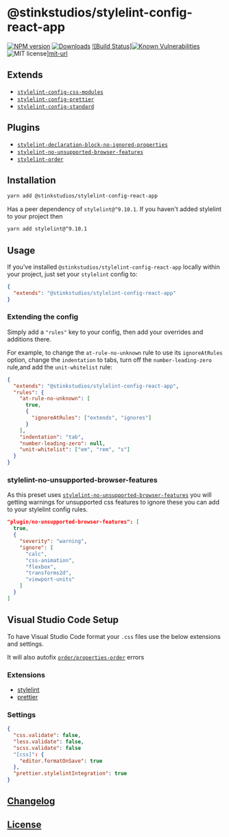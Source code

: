 # @stinkstudios/stylelint-config-react-app

[![NPM version][npm-img]][npm-url] [![Downloads][downloads-img]][npm-url] [![Build Status]![Known Vulnerabilities][snyk-img]][snyk-url]![MIT license][mit-img]][mit-url]

## Extends

- [`stylelint-config-css-modules`]
- [`stylelint-config-prettier`]
- [`stylelint-config-standard`]

## Plugins

- [`stylelint-declaration-block-no-ignored-properties`]
- [`stylelint-no-unsupported-browser-features`]
- [`stylelint-order`]

## Installation

```bash
yarn add @stinkstudios/stylelint-config-react-app
```

Has a peer dependency of `stylelint@^9.10.1`. If you haven't added stylelint to your project then

```bash
yarn add stylelint@^9.10.1
```

## Usage

If you've installed `@stinkstudios/stylelint-config-react-app` locally within your project, just set your `stylelint` config to:

```json
{
  "extends": "@stinkstudios/stylelint-config-react-app"
}
```

### Extending the config

Simply add a `"rules"` key to your config, then add your overrides and additions there.

For example, to change the `at-rule-no-unknown` rule to use its `ignoreAtRules` option, change the `indentation` to tabs, turn off the `number-leading-zero` rule,and add the `unit-whitelist` rule:

```json
{
  "extends": "@stinkstudios/stylelint-config-react-app",
  "rules": {
    "at-rule-no-unknown": [
      true,
      {
        "ignoreAtRules": ["extends", "ignores"]
      }
    ],
    "indentation": "tab",
    "number-leading-zero": null,
    "unit-whitelist": ["em", "rem", "s"]
  }
}
```

### stylelint-no-unsupported-browser-features

As this preset uses [`stylelint-no-unsupported-browser-features`](https://github.com/ismay/stylelint-no-unsupported-browser-features/tree/v3.0.0) you will getting warnings for unsupported css features to ignore these you can add to your stylelint config rules.

```json
"plugin/no-unsupported-browser-features": [
  true,
  {
    "severity": "warning",
    "ignore": [
      "calc",
      "css-animation",
      "flexbox",
      "transforms2d",
      "viewport-units"
    ]
  }
]
```

## Visual Studio Code Setup

To have Visual Studio Code format your `.css` files use the below extensions and settings.

It will also autofix [`order/properties-order`] errors

### Extensions

- [stylelint](https://marketplace.visualstudio.com/items?itemName=shinnn.stylelint)
- [prettier](https://marketplace.visualstudio.com/items?itemName=esbenp.prettier-vscode)

### Settings

```json
{
  "css.validate": false,
  "less.validate": false,
  "scss.validate": false
  "[css]": {
    "editor.formatOnSave": true
  },
  "prettier.stylelintIntegration": true
}
```

## [Changelog](https://github.com/Stinkstudios/npm-packages/blob/master/packages/stylelint-config-react-app/CHANGELOG.md)

## [License](https://github.com/Stinkstudios/npm-packages/blob/master/packages/stylelint-config-react-app/LICENSE)

[downloads-img]: https://img.shields.io/npm/dm/@stinkstudios/stylelint-config-react-app.svg?style=flat-square
[npm-img]: https://img.shields.io/npm/v/@stinkstudios/stylelint-config-react-app.svg?style=flat-square
[npm-url]: https://npmjs.org/package/@stinkstudios/stylelint-config-react-app
[snyk-img]: https://snyk.io/test/github/Stinkstudios/npm-packages/badge.svg?targetFile=packages%2Fstylelint-config-react-app%2Fpackage.json
[snyk-url]: https://snyk.io/test/github/Stinkstudios/npm-packages?targetFile=packages%2Fstylelint-config-react-app%2Fpackage.json
[mit-img]: http://img.shields.io/badge/license-MIT-brightgreen.svg
[mit-url]: http://opensource.org/licenses/MIT
[`order/properties-order`]: https://github.com/hudochenkov/stylelint-order/blob/master/rules/properties-order/README.md
[`stylelint-config-css-modules`]: https://github.com/pascalduez/stylelint-config-css-modules
[`stylelint-config-prettier`]: https://github.com/prettier/stylelint-config-prettier
[`stylelint-config-standard`]: https://github.com/stylelint/stylelint-config-standard
[`stylelint-declaration-block-no-ignored-properties`]: https://github.com/kristerkari/stylelint-declaration-block-no-ignored-properties
[`stylelint-no-unsupported-browser-features`]: https://github.com/ismay/stylelint-no-unsupported-browser-features
[`stylelint-order`]: https://github.com/hudochenkov/stylelint-order
